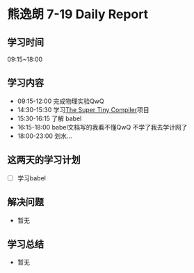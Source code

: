 
# 熊逸朗 7-19 Daily Report

## 学习时间

09:15~18:00

## 学习内容

- 09:15-12:00 完成物理实验QwQ
- 14:30-15:30 学习[The Super Tiny Compiler](https://github.com/xiong35/the-super-tiny-compiler)项目
- 15:30-16:15 了解 babel
- 16:15-18:00 babel文档写的我看不懂QwQ 不学了我去学计网了
- 18:00-23:00 划水...

## 这两天的学习计划

- [ ] 学习babel

## 解决问题

- 暂无

## 学习总结

- 暂无